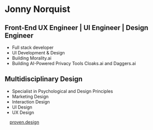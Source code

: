 Jonny Norquist
======================================================================================================================================

Front-End UX Engineer | UI Engineer | Design Engineer
--------------------
* Full stack developer
* UI Development & Design
* Building Morality.ai
* Building AI-Powered Privacy Tools Cloaks.ai and Daggers.ai

Multidisciplinary Design
--------------------
* Specialist in Psychological and Design Principles
* Marketing Design
* Interaction Design
* UI Design
* UX Design








&nbsp;&nbsp;&nbsp;&nbsp;[proven.design](https://proven.design)
